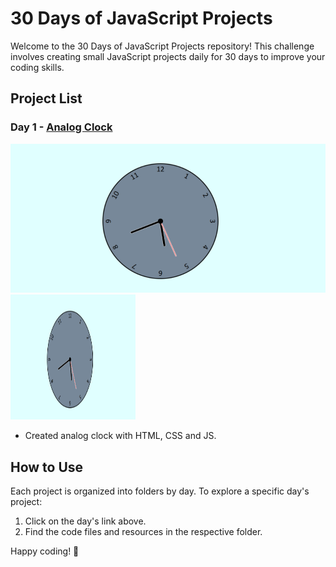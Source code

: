 # 30 Days of JavaScript Projects

Welcome to the 30 Days of JavaScript Projects repository! This challenge involves creating small JavaScript projects daily for 30 days to improve your coding skills.

## Project List

### Day 1 - [Analog Clock](https://github.com/codeyumm/JS-30-Days/tree/main/Day-1-Clock)
![Project Thumbnail](https://github.com/codeyumm/JS-30-Days/blob/main/Day-1-Clock/images/clock-thumbnail.png)
<img src="https://github.com/codeyumm/JS-30-Days/blob/main/Day-1-Clock/images/clock-thumbnail.png" width="200" height="200" />
- Created analog clock with HTML, CSS and JS.




## How to Use

Each project is organized into folders by day. To explore a specific day's project:

1. Click on the day's link above.
2. Find the code files and resources in the respective folder.

Happy coding! 🚀
